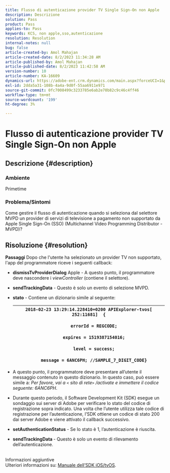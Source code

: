 ```yaml
---
title: Flusso di autenticazione provider TV Single Sign-On non Apple
description: Descrizione
solution: Pass
product: Pass
applies-to: Pass
keywords: KCS, non apple,sso,autenticazione
resolution: Resolution
internal-notes: null
bug: false
article-created-by: Amol Mahajan
article-created-date: 8/2/2023 11:34:28 AM
article-published-by: Amol Mahajan
article-published-date: 8/2/2023 11:42:58 AM
version-number: 10
article-number: KA-16609
dynamics-url: https://adobe-ent.crm.dynamics.com/main.aspx?forceUCI=1&pagetype=entityrecord&etn=knowledgearticle&id=3141f489-2831-ee11-bdf3-6045bd006b3d
exl-id: 2dda5a31-108b-4a4a-9d0f-55aa6911e971
source-git-commit: 0fc7008499c3233785e6ab2e70b82c9c46c4ff46
workflow-type: tm+mt
source-wordcount: '199'
ht-degree: 3%

---
```


# Flusso di autenticazione provider TV Single Sign-On non Apple

## Descrizione {#description}


### <b>Ambiente</b>

Primetime



### <b>Problema/Sintomi</b>

Come gestire il flusso di autenticazione quando si seleziona dal selettore MVPD un provider di servizi di televisione a pagamento non supportato da Apple Single Sign-On (SSO) (Multichannel Video Programming Distributor - MVPD)?


## Risoluzione {#resolution}

<b>Passaggi</b>
Dopo che l&#39;utente ha selezionato un provider TV non supportato, l&#39;app del programmatore riceve i seguenti callback:

- <b>dismissTvProviderDialog</b> Apple - A questo punto, il programmatore deve nascondere i *viewController* (contiene il selettore).
- <b>sendTrackingData</b> - Questo è solo un evento di selezione MVPD.
- <b>stato</b> - Contiene un dizionario simile al seguente:

  | `2018-02-23 13:29:14.228410+0200 APIExplorer-tvos[ 252:11681]  {`<br><br>`    errorId = REGCODE;`<br><br>`    expires = 1519387154016;`<br><br>`    level = success;`<br><br>`    message = 6ANC6PH; //SAMPLE_7_DIGIT_CODE}` |
  | --- |


- A questo punto, il programmatore deve presentare all’utente il messaggio contenuto in questo dizionario. In questo caso, può essere simile a: *Per favore, vai a `<` sito di rete`>` /activate e immettere il codice seguente: 6ANC6PH*.
- Durante questo periodo, il Software Development Kit (SDK) esegue un sondaggio sui server di Adobe per verificare lo stato del codice di registrazione sopra indicato. Una volta che l’utente utilizza tale codice di registrazione per l’autenticazione, l’SDK ottiene un codice di stato 200 dai server Adobe e viene attivato il callback successivo.


- <b>setAuthenticationStatus</b> - Se lo stato è 1, l’autenticazione è riuscita.


- <b>sendTrackingData </b>- Questo è solo un evento di rilevamento dell’autenticazione.

<br>Informazioni aggiuntive<br>
Ulteriori informazioni su: [Manuale dell’SDK iOS/tvOS](https://experienceleague.adobe.com/docs/primetime/authentication/programmer-integration-guide/accessenabler-sdk/ios-sdk/iostvos-sdk-cookbook.html?lang=en#create_dev).
